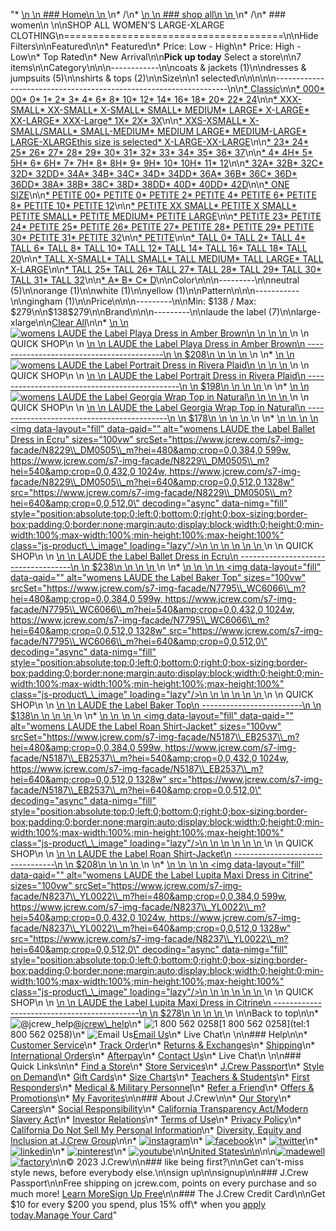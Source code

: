 "*   [\n    \n    ### Home\n    \n    ](/)\n*   /\n*   [\n    \n    ### shop all\n    \n    ](/all)\n*   /\n*   ### women\n    \n\nSHOP ALL WOMEN'S LARGE-XLARGE CLOTHING\n======================================\n\nHide Filters\n\nFeatured\n\n*   Featured\n*   Price: Low - High\n*   Price: High - Low\n*   Top Rated\n*   New Arrival\n\n**Pick up today** Select a store\n\n7 items\n\nCategory\n\n\n------------\n\n[](/all/womens/categories/clothing?sub-categories=womens-shopall-coatsAndJackets&crawl=no&size=LARGE-XLARGE)coats & jackets (1)\n\n[](/all/womens/categories/clothing?sub-categories=womens-shopall-dresses-and-jumpsuits&crawl=no&size=LARGE-XLARGE)dresses & jumpsuits (5)\n\n[](/all/womens/categories/clothing?sub-categories=womens-shopall-shirtsAndTops&crawl=no&size=LARGE-XLARGE)shirts & tops (2)\n\nSize\n\n1 selected[](/all/womens/categories/clothing?crawl=no)\n\n\n\n\n------------------------------------------------------------------\n\n[*   Classic](/all/womens/categories/clothing?crawl=no&fit=Classic&size=LARGE-XLARGE)\n\n[*   000](/all/womens/categories/clothing?crawl=no&size=000,LARGE-XLARGE)[*   00](/all/womens/categories/clothing?crawl=no&size=00,LARGE-XLARGE)[*   0](/all/womens/categories/clothing?crawl=no&size=0,LARGE-XLARGE)[*   1](/all/womens/categories/clothing?crawl=no&size=1,LARGE-XLARGE)[*   2](/all/womens/categories/clothing?crawl=no&size=2,LARGE-XLARGE)[*   3](/all/womens/categories/clothing?crawl=no&size=3,LARGE-XLARGE)[*   4](/all/womens/categories/clothing?crawl=no&size=4,LARGE-XLARGE)[*   6](/all/womens/categories/clothing?crawl=no&size=6,LARGE-XLARGE)[*   8](/all/womens/categories/clothing?crawl=no&size=8,LARGE-XLARGE)[*   10](/all/womens/categories/clothing?crawl=no&size=10,LARGE-XLARGE)[*   12](/all/womens/categories/clothing?crawl=no&size=12,LARGE-XLARGE)[*   14](/all/womens/categories/clothing?crawl=no&size=14,LARGE-XLARGE)[*   16](/all/womens/categories/clothing?crawl=no&size=16,LARGE-XLARGE)[*   18](/all/womens/categories/clothing?crawl=no&size=18,LARGE-XLARGE)[*   20](/all/womens/categories/clothing?crawl=no&size=20,LARGE-XLARGE)[*   22](/all/womens/categories/clothing?crawl=no&size=22,LARGE-XLARGE)[*   24](/all/womens/categories/clothing?crawl=no&size=24,LARGE-XLARGE)\n\n[*   XXX-SMALL](/all/womens/categories/clothing?crawl=no&size=LARGE-XLARGE,XXX-SMALL)[*   XX-SMALL](/all/womens/categories/clothing?crawl=no&size=LARGE-XLARGE,XX-SMALL)[*   X-SMALL](/all/womens/categories/clothing?crawl=no&size=LARGE-XLARGE,X-SMALL)[*   SMALL](/all/womens/categories/clothing?crawl=no&size=LARGE-XLARGE,SMALL)[*   MEDIUM](/all/womens/categories/clothing?crawl=no&size=LARGE-XLARGE,MEDIUM)[*   LARGE](/all/womens/categories/clothing?crawl=no&size=LARGE,LARGE-XLARGE)[*   X-LARGE](/all/womens/categories/clothing?crawl=no&size=LARGE-XLARGE,X-LARGE)[*   XX-LARGE](/all/womens/categories/clothing?crawl=no&size=LARGE-XLARGE,XX-LARGE)[*   XXX-Large](/all/womens/categories/clothing?crawl=no&size=LARGE-XLARGE,XXXL)[*   1X](/all/womens/categories/clothing?crawl=no&size=1X,LARGE-XLARGE)[*   2X](/all/womens/categories/clothing?crawl=no&size=2X,LARGE-XLARGE)[*   3X](/all/womens/categories/clothing?crawl=no&size=3X,LARGE-XLARGE)\n\n[*   XXS-XSMALL](/all/womens/categories/clothing?crawl=no&size=LARGE-XLARGE,XXS-XSMALL)[*   X-SMALL/SMALL](/all/womens/categories/clothing?crawl=no&size=LARGE-XLARGE,X-SMALL%2FSMALL)[*   SMALL-MEDIUM](/all/womens/categories/clothing?crawl=no&size=LARGE-XLARGE,SMALL-MEDIUM)[*   MEDIUM LARGE](/all/womens/categories/clothing?crawl=no&size=LARGE-XLARGE,MEDIUM%20LARGE)[*   MEDIUM-LARGE](/all/womens/categories/clothing?crawl=no&size=LARGE-XLARGE,MEDIUM-LARGE)[*   LARGE-XLARGEthis size is selected](/all/womens/categories/clothing?crawl=no)[*   X-LARGE-XX-LARGE](/all/womens/categories/clothing?crawl=no&size=LARGE-XLARGE,X-LARGE-XX-LARGE)\n\n[*   23](/all/womens/categories/clothing?crawl=no&size=23,LARGE-XLARGE)[*   24](/all/womens/categories/clothing?crawl=no&size=24G,LARGE-XLARGE)[*   25](/all/womens/categories/clothing?crawl=no&size=25,LARGE-XLARGE)[*   26](/all/womens/categories/clothing?crawl=no&size=26,LARGE-XLARGE)[*   27](/all/womens/categories/clothing?crawl=no&size=27,LARGE-XLARGE)[*   28](/all/womens/categories/clothing?crawl=no&size=28,LARGE-XLARGE)[*   29](/all/womens/categories/clothing?crawl=no&size=29,LARGE-XLARGE)[*   30](/all/womens/categories/clothing?crawl=no&size=30,LARGE-XLARGE)[*   31](/all/womens/categories/clothing?crawl=no&size=31,LARGE-XLARGE)[*   32](/all/womens/categories/clothing?crawl=no&size=32,LARGE-XLARGE)[*   33](/all/womens/categories/clothing?crawl=no&size=33,LARGE-XLARGE)[*   34](/all/womens/categories/clothing?crawl=no&size=34,LARGE-XLARGE)[*   35](/all/womens/categories/clothing?crawl=no&size=35,LARGE-XLARGE)[*   36](/all/womens/categories/clothing?crawl=no&size=36,LARGE-XLARGE)[*   37](/all/womens/categories/clothing?crawl=no&size=37,LARGE-XLARGE)\n\n[*   4](/all/womens/categories/clothing?crawl=no&size=4%20MEDIUM,LARGE-XLARGE)[*   4H](/all/womens/categories/clothing?crawl=no&size=4H%20MEDIUM,LARGE-XLARGE)[*   5](/all/womens/categories/clothing?crawl=no&size=5%20MEDIUM,LARGE-XLARGE)[*   5H](/all/womens/categories/clothing?crawl=no&size=5H%20MEDIUM,LARGE-XLARGE)[*   6](/all/womens/categories/clothing?crawl=no&size=6%20MEDIUM,LARGE-XLARGE)[*   6H](/all/womens/categories/clothing?crawl=no&size=6H%20MEDIUM,LARGE-XLARGE)[*   7](/all/womens/categories/clothing?crawl=no&size=7%20MEDIUM,LARGE-XLARGE)[*   7H](/all/womens/categories/clothing?crawl=no&size=7H%20MEDIUM,LARGE-XLARGE)[*   8](/all/womens/categories/clothing?crawl=no&size=8%20MEDIUM,LARGE-XLARGE)[*   8H](/all/womens/categories/clothing?crawl=no&size=8H%20MEDIUM,LARGE-XLARGE)[*   9](/all/womens/categories/clothing?crawl=no&size=9%20MEDIUM,LARGE-XLARGE)[*   9H](/all/womens/categories/clothing?crawl=no&size=9H%20MEDIUM,LARGE-XLARGE)[*   10](/all/womens/categories/clothing?crawl=no&size=10%20MEDIUM,LARGE-XLARGE)[*   10H](/all/womens/categories/clothing?crawl=no&size=10H%20MEDIUM,LARGE-XLARGE)[*   11](/all/womens/categories/clothing?crawl=no&size=11%20MEDIUM,LARGE-XLARGE)[*   12](/all/womens/categories/clothing?crawl=no&size=12%20MEDIUM,LARGE-XLARGE)\n\n[*   32A](/all/womens/categories/clothing?crawl=no&size=32A,LARGE-XLARGE)[*   32B](/all/womens/categories/clothing?crawl=no&size=32B,LARGE-XLARGE)[*   32C](/all/womens/categories/clothing?crawl=no&size=32C,LARGE-XLARGE)[*   32D](/all/womens/categories/clothing?crawl=no&size=32D,LARGE-XLARGE)[*   32DD](/all/womens/categories/clothing?crawl=no&size=32DD,LARGE-XLARGE)[*   34A](/all/womens/categories/clothing?crawl=no&size=34A,LARGE-XLARGE)[*   34B](/all/womens/categories/clothing?crawl=no&size=34B,LARGE-XLARGE)[*   34C](/all/womens/categories/clothing?crawl=no&size=34C,LARGE-XLARGE)[*   34D](/all/womens/categories/clothing?crawl=no&size=34D,LARGE-XLARGE)[*   34DD](/all/womens/categories/clothing?crawl=no&size=34DD,LARGE-XLARGE)[*   36A](/all/womens/categories/clothing?crawl=no&size=36A,LARGE-XLARGE)[*   36B](/all/womens/categories/clothing?crawl=no&size=36B,LARGE-XLARGE)[*   36C](/all/womens/categories/clothing?crawl=no&size=36C,LARGE-XLARGE)[*   36D](/all/womens/categories/clothing?crawl=no&size=36D,LARGE-XLARGE)[*   36DD](/all/womens/categories/clothing?crawl=no&size=36DD,LARGE-XLARGE)[*   38A](/all/womens/categories/clothing?crawl=no&size=38A,LARGE-XLARGE)[*   38B](/all/womens/categories/clothing?crawl=no&size=38B,LARGE-XLARGE)[*   38C](/all/womens/categories/clothing?crawl=no&size=38C,LARGE-XLARGE)[*   38D](/all/womens/categories/clothing?crawl=no&size=38D,LARGE-XLARGE)[*   38DD](/all/womens/categories/clothing?crawl=no&size=38DD,LARGE-XLARGE)[*   40D](/all/womens/categories/clothing?crawl=no&size=40D,LARGE-XLARGE)[*   40DD](/all/womens/categories/clothing?crawl=no&size=40DD,LARGE-XLARGE)[*   42D](/all/womens/categories/clothing?crawl=no&size=42D,LARGE-XLARGE)\n\n[*   ONE SIZE](/all/womens/categories/clothing?crawl=no&size=LARGE-XLARGE,ONE%20SIZE)\n\n[*   PETITE 00](/all/womens/categories/clothing?crawl=no&size=LARGE-XLARGE,PETITE%2000)[*   PETITE 0](/all/womens/categories/clothing?crawl=no&size=LARGE-XLARGE,PETITE%200)[*   PETITE 2](/all/womens/categories/clothing?crawl=no&size=LARGE-XLARGE,PETITE%202)[*   PETITE 4](/all/womens/categories/clothing?crawl=no&size=LARGE-XLARGE,PETITE%204)[*   PETITE 6](/all/womens/categories/clothing?crawl=no&size=LARGE-XLARGE,PETITE%206)[*   PETITE 8](/all/womens/categories/clothing?crawl=no&size=LARGE-XLARGE,PETITE%208)[*   PETITE 10](/all/womens/categories/clothing?crawl=no&size=LARGE-XLARGE,PETITE%2010)[*   PETITE 12](/all/womens/categories/clothing?crawl=no&size=LARGE-XLARGE,PETITE%2012)\n\n[*   PETITE XX SMALL](/all/womens/categories/clothing?crawl=no&size=LARGE-XLARGE,PETITE%20XX%20SMALL)[*   PETITE X SMALL](/all/womens/categories/clothing?crawl=no&size=LARGE-XLARGE,PETITE%20X%20SMALL)[*   PETITE SMALL](/all/womens/categories/clothing?crawl=no&size=LARGE-XLARGE,PETITE%20SMALL)[*   PETITE MEDIUM](/all/womens/categories/clothing?crawl=no&size=LARGE-XLARGE,PETITE%20MEDIUM)[*   PETITE LARGE](/all/womens/categories/clothing?crawl=no&size=LARGE-XLARGE,PETITE%20LARGE)\n\n[*   PETITE 23](/all/womens/categories/clothing?crawl=no&size=LARGE-XLARGE,PETITE%2023)[*   PETITE 24](/all/womens/categories/clothing?crawl=no&size=LARGE-XLARGE,PETITE%2024)[*   PETITE 25](/all/womens/categories/clothing?crawl=no&size=LARGE-XLARGE,PETITE%2025)[*   PETITE 26](/all/womens/categories/clothing?crawl=no&size=LARGE-XLARGE,PETITE%2026)[*   PETITE 27](/all/womens/categories/clothing?crawl=no&size=LARGE-XLARGE,PETITE%2027)[*   PETITE 28](/all/womens/categories/clothing?crawl=no&size=LARGE-XLARGE,PETITE%2028)[*   PETITE 29](/all/womens/categories/clothing?crawl=no&size=LARGE-XLARGE,PETITE%2029)[*   PETITE 30](/all/womens/categories/clothing?crawl=no&size=LARGE-XLARGE,PETITE%2030)[*   PETITE 31](/all/womens/categories/clothing?crawl=no&size=LARGE-XLARGE,PETITE%2031)[*   PETITE 32](/all/womens/categories/clothing?crawl=no&size=LARGE-XLARGE,PETITE%2032)\n\n[*   PETITE](/all/womens/categories/clothing?crawl=no&size=LARGE-XLARGE,PETITE)\n\n[*   TALL 0](/all/womens/categories/clothing?crawl=no&size=LARGE-XLARGE,TALL%20SIZE%200)[*   TALL 2](/all/womens/categories/clothing?crawl=no&size=LARGE-XLARGE,TALL%202)[*   TALL 4](/all/womens/categories/clothing?crawl=no&size=LARGE-XLARGE,TALL%204)[*   TALL 6](/all/womens/categories/clothing?crawl=no&size=LARGE-XLARGE,TALL%206)[*   TALL 8](/all/womens/categories/clothing?crawl=no&size=LARGE-XLARGE,TALL%208)[*   TALL 10](/all/womens/categories/clothing?crawl=no&size=LARGE-XLARGE,TALL%2010)[*   TALL 12](/all/womens/categories/clothing?crawl=no&size=LARGE-XLARGE,TALL%2012)[*   TALL 14](/all/womens/categories/clothing?crawl=no&size=LARGE-XLARGE,TALL%2014)[*   TALL 16](/all/womens/categories/clothing?crawl=no&size=LARGE-XLARGE,TALL%2016)[*   TALL 18](/all/womens/categories/clothing?crawl=no&size=LARGE-XLARGE,TALL%2018)[*   TALL 20](/all/womens/categories/clothing?crawl=no&size=LARGE-XLARGE,TALL%2020)\n\n[*   TALL X-SMALL](/all/womens/categories/clothing?crawl=no&size=LARGE-XLARGE,TALL%20X-SMALL)[*   TALL SMALL](/all/womens/categories/clothing?crawl=no&size=LARGE-XLARGE,TALL%20SMALL)[*   TALL MEDIUM](/all/womens/categories/clothing?crawl=no&size=LARGE-XLARGE,TALL%20MEDIUM)[*   TALL LARGE](/all/womens/categories/clothing?crawl=no&size=LARGE-XLARGE,TALL%20LARGE)[*   TALL X-LARGE](/all/womens/categories/clothing?crawl=no&size=LARGE-XLARGE,TALL%20X-LARGE)\n\n[*   TALL 25](/all/womens/categories/clothing?crawl=no&size=LARGE-XLARGE,TALL%2025)[*   TALL 26](/all/womens/categories/clothing?crawl=no&size=LARGE-XLARGE,TALL%2026)[*   TALL 27](/all/womens/categories/clothing?crawl=no&size=LARGE-XLARGE,TALL%2027)[*   TALL 28](/all/womens/categories/clothing?crawl=no&size=LARGE-XLARGE,TALL%2028)[*   TALL 29](/all/womens/categories/clothing?crawl=no&size=LARGE-XLARGE,TALL%2029)[*   TALL 30](/all/womens/categories/clothing?crawl=no&size=LARGE-XLARGE,TALL%2030)[*   TALL 31](/all/womens/categories/clothing?crawl=no&size=LARGE-XLARGE,TALL%2031)[*   TALL 32](/all/womens/categories/clothing?crawl=no&size=LARGE-XLARGE,TALL%2032)\n\n[*   A](/all/womens/categories/clothing?crawl=no&size=A,LARGE-XLARGE)[*   B](/all/womens/categories/clothing?crawl=no&size=B,LARGE-XLARGE)[*   C](/all/womens/categories/clothing?crawl=no&size=C,LARGE-XLARGE)[*   D](/all/womens/categories/clothing?crawl=no&size=D,LARGE-XLARGE)\n\nColor\n\n\n---------\n\n[](/all/womens/categories/clothing?crawl=no&l_color=root-neutral&size=LARGE-XLARGE)neutral (5)\n\n[](/all/womens/categories/clothing?crawl=no&l_color=root-orange&size=LARGE-XLARGE)orange (1)\n\n[](/all/womens/categories/clothing?crawl=no&l_color=root-white&size=LARGE-XLARGE)white (1)\n\n[](/all/womens/categories/clothing?crawl=no&l_color=root-yellow&size=LARGE-XLARGE)yellow (1)\n\nPattern\n\n\n-----------\n\n[](/all/womens/categories/clothing?crawl=no&l_pattern=root-gingham&size=LARGE-XLARGE)gingham (1)\n\nPrice\n\n\n---------\n\nMin: $138 / Max: $279\n\n$138$279\n\nBrand\n\n\n---------\n\n[](/all/womens/categories/clothing?brand=LAUDE%20THE%20LABEL&crawl=no&size=LARGE-XLARGE)laude the label (7)\n\nlarge-xlarge[](/all/womens/categories/clothing?crawl=no)\n\n[Clear All](/all/womens/categories/clothing?crawl=no)\n\n*   [\n    \n    ![womens LAUDE the Label Playa Dress in Amber Brown](https://www.jcrew.com/s7-img-facade/N8238_BR1078_m?hei=640&crop=0,0,512,0)\n    \n    \n    \n    ](/p/womens/categories/clothing/dresses-and-jumpsuits/laude-the-label-playa-dress-in-amber-brown/N8238?display=standard&fit=Classic&color_name=dark-tan&colorProductCode=N8238)\n    \n    QUICK SHOP\n    \n    [\n    \n    LAUDE the Label Playa Dress in Amber Brown\n    ------------------------------------------\n    \n    $208\n    \n    \n    \n    ](/p/womens/categories/clothing/dresses-and-jumpsuits/laude-the-label-playa-dress-in-amber-brown/N8238?display=standard&fit=Classic&color_name=dark-tan&colorProductCode=N8238)\n    \n*   [\n    \n    ![womens LAUDE the Label Portrait Dress in Rivera Plaid](https://www.jcrew.com/s7-img-facade/N7797_MF3729_m?hei=640&crop=0,0,512,0)\n    \n    \n    \n    ](/p/womens/categories/clothing/dresses-and-jumpsuits/laude-the-label-portrait-dress-in-rivera-plaid/N7797?display=standard&fit=Classic&color_name=multi-pattern&colorProductCode=N7797)\n    \n    QUICK SHOP\n    \n    [\n    \n    LAUDE the Label Portrait Dress in Rivera Plaid\n    ----------------------------------------------\n    \n    $198\n    \n    \n    \n    ](/p/womens/categories/clothing/dresses-and-jumpsuits/laude-the-label-portrait-dress-in-rivera-plaid/N7797?display=standard&fit=Classic&color_name=multi-pattern&colorProductCode=N7797)\n    \n*   [\n    \n    ![womens LAUDE the Label Georgia Wrap Top in Natural](https://www.jcrew.com/s7-img-facade/N7792_BR0968_m?hei=640&crop=0,0,512,0)\n    \n    \n    \n    ](/p/womens/categories/clothing/shirts-and-tops/drapey-tops/laude-the-label-georgia-wrap-top-in-natural/N7792?display=standard&fit=Classic&color_name=natural&colorProductCode=N7792)\n    \n    QUICK SHOP\n    \n    [\n    \n    LAUDE the Label Georgia Wrap Top in Natural\n    -------------------------------------------\n    \n    $178\n    \n    \n    \n    ](/p/womens/categories/clothing/shirts-and-tops/drapey-tops/laude-the-label-georgia-wrap-top-in-natural/N7792?display=standard&fit=Classic&color_name=natural&colorProductCode=N7792)\n    \n*   [\n    \n    ![womens LAUDE the Label Ballet Dress in Ecru](data:image/gif;base64,R0lGODlhAQABAIAAAAAAAP///yH5BAEAAAAALAAAAAABAAEAAAIBRAA7)\n    \n    <img data-layout=\"fill\" data-qaid=\"\" alt=\"womens LAUDE the Label Ballet Dress in Ecru\" sizes=\"100vw\" srcSet=\"https://www.jcrew.com/s7-img-facade/N8229\\_DM0505\\_m?hei=480&amp;crop=0,0,384,0 599w, https://www.jcrew.com/s7-img-facade/N8229\\_DM0505\\_m?hei=540&amp;crop=0,0,432,0 1024w, https://www.jcrew.com/s7-img-facade/N8229\\_DM0505\\_m?hei=640&amp;crop=0,0,512,0 1328w\" src=\"https://www.jcrew.com/s7-img-facade/N8229\\_DM0505\\_m?hei=640&amp;crop=0,0,512,0\" decoding=\"async\" data-nimg=\"fill\" style=\"position:absolute;top:0;left:0;bottom:0;right:0;box-sizing:border-box;padding:0;border:none;margin:auto;display:block;width:0;height:0;min-width:100%;max-width:100%;min-height:100%;max-height:100%\" class=\"js-product\\_\\_image\" loading=\"lazy\"/>\n    \n    \n    \n    \n    \n    ](/p/womens/categories/clothing/dresses-and-jumpsuits/laude-the-label-ballet-dress-in-ecru/N8229?display=standard&fit=Classic&color_name=ecru&colorProductCode=N8229)\n    \n    QUICK SHOP\n    \n    [\n    \n    LAUDE the Label Ballet Dress in Ecru\n    ------------------------------------\n    \n    $238\n    \n    \n    \n    ](/p/womens/categories/clothing/dresses-and-jumpsuits/laude-the-label-ballet-dress-in-ecru/N8229?display=standard&fit=Classic&color_name=ecru&colorProductCode=N8229)\n    \n*   [\n    \n    ![womens LAUDE the Label Baker Top](data:image/gif;base64,R0lGODlhAQABAIAAAAAAAP///yH5BAEAAAAALAAAAAABAAEAAAIBRAA7)\n    \n    <img data-layout=\"fill\" data-qaid=\"\" alt=\"womens LAUDE the Label Baker Top\" sizes=\"100vw\" srcSet=\"https://www.jcrew.com/s7-img-facade/N7795\\_WC6066\\_m?hei=480&amp;crop=0,0,384,0 599w, https://www.jcrew.com/s7-img-facade/N7795\\_WC6066\\_m?hei=540&amp;crop=0,0,432,0 1024w, https://www.jcrew.com/s7-img-facade/N7795\\_WC6066\\_m?hei=640&amp;crop=0,0,512,0 1328w\" src=\"https://www.jcrew.com/s7-img-facade/N7795\\_WC6066\\_m?hei=640&amp;crop=0,0,512,0\" decoding=\"async\" data-nimg=\"fill\" style=\"position:absolute;top:0;left:0;bottom:0;right:0;box-sizing:border-box;padding:0;border:none;margin:auto;display:block;width:0;height:0;min-width:100%;max-width:100%;min-height:100%;max-height:100%\" class=\"js-product\\_\\_image\" loading=\"lazy\"/>\n    \n    \n    \n    \n    \n    ](/p/womens/categories/clothing/shirts-and-tops/drapey-tops/laude-the-label-baker-top/N7795?display=standard&fit=Classic&color_name=white&colorProductCode=N7795)\n    \n    QUICK SHOP\n    \n    [\n    \n    LAUDE the Label Baker Top\n    -------------------------\n    \n    $138\n    \n    \n    \n    ](/p/womens/categories/clothing/shirts-and-tops/drapey-tops/laude-the-label-baker-top/N7795?display=standard&fit=Classic&color_name=white&colorProductCode=N7795)\n    \n*   [\n    \n    ![womens LAUDE the Label Roan Shirt-Jacket](data:image/gif;base64,R0lGODlhAQABAIAAAAAAAP///yH5BAEAAAAALAAAAAABAAEAAAIBRAA7)\n    \n    <img data-layout=\"fill\" data-qaid=\"\" alt=\"womens LAUDE the Label Roan Shirt-Jacket\" sizes=\"100vw\" srcSet=\"https://www.jcrew.com/s7-img-facade/N5187\\_EB2537\\_m?hei=480&amp;crop=0,0,384,0 599w, https://www.jcrew.com/s7-img-facade/N5187\\_EB2537\\_m?hei=540&amp;crop=0,0,432,0 1024w, https://www.jcrew.com/s7-img-facade/N5187\\_EB2537\\_m?hei=640&amp;crop=0,0,512,0 1328w\" src=\"https://www.jcrew.com/s7-img-facade/N5187\\_EB2537\\_m?hei=640&amp;crop=0,0,512,0\" decoding=\"async\" data-nimg=\"fill\" style=\"position:absolute;top:0;left:0;bottom:0;right:0;box-sizing:border-box;padding:0;border:none;margin:auto;display:block;width:0;height:0;min-width:100%;max-width:100%;min-height:100%;max-height:100%\" class=\"js-product\\_\\_image\" loading=\"lazy\"/>\n    \n    \n    \n    \n    \n    ](/p/womens/categories/clothing/coats-and-jackets/shacket/laude-the-label-roan-shirt-jacket/N5187?display=standard&fit=Classic&color_name=cream&colorProductCode=N5187)\n    \n    QUICK SHOP\n    \n    [\n    \n    LAUDE the Label Roan Shirt-Jacket\n    ---------------------------------\n    \n    $208\n    \n    \n    \n    ](/p/womens/categories/clothing/coats-and-jackets/shacket/laude-the-label-roan-shirt-jacket/N5187?display=standard&fit=Classic&color_name=cream&colorProductCode=N5187)\n    \n*   [\n    \n    ![womens LAUDE the Label Lupita Maxi Dress in Citrine](data:image/gif;base64,R0lGODlhAQABAIAAAAAAAP///yH5BAEAAAAALAAAAAABAAEAAAIBRAA7)\n    \n    <img data-layout=\"fill\" data-qaid=\"\" alt=\"womens LAUDE the Label Lupita Maxi Dress in Citrine\" sizes=\"100vw\" srcSet=\"https://www.jcrew.com/s7-img-facade/N8237\\_YL0022\\_m?hei=480&amp;crop=0,0,384,0 599w, https://www.jcrew.com/s7-img-facade/N8237\\_YL0022\\_m?hei=540&amp;crop=0,0,432,0 1024w, https://www.jcrew.com/s7-img-facade/N8237\\_YL0022\\_m?hei=640&amp;crop=0,0,512,0 1328w\" src=\"https://www.jcrew.com/s7-img-facade/N8237\\_YL0022\\_m?hei=640&amp;crop=0,0,512,0\" decoding=\"async\" data-nimg=\"fill\" style=\"position:absolute;top:0;left:0;bottom:0;right:0;box-sizing:border-box;padding:0;border:none;margin:auto;display:block;width:0;height:0;min-width:100%;max-width:100%;min-height:100%;max-height:100%\" class=\"js-product\\_\\_image\" loading=\"lazy\"/>\n    \n    \n    \n    \n    \n    ](/p/womens/categories/clothing/dresses-and-jumpsuits/laude-the-label-lupita-maxi-dress-in-citrine/N8237?display=standard&fit=Classic&color_name=pale-chamois&colorProductCode=N8237)\n    \n    QUICK SHOP\n    \n    [\n    \n    LAUDE the Label Lupita Maxi Dress in Citrine\n    --------------------------------------------\n    \n    $278\n    \n    \n    \n    ](/p/womens/categories/clothing/dresses-and-jumpsuits/laude-the-label-lupita-maxi-dress-in-citrine/N8237?display=standard&fit=Classic&color_name=pale-chamois&colorProductCode=N8237)\n    \n\nBack to top\n\n*   ![@jcrew_help](/next-static/images/sidecar-modules/footer/twitter-2.svg)[@jcrew\\_help](https://twitter.com/jcrew_help)\n*   ![1 800 562 0258](/next-static/images/sidecar-modules/footer/phone-2.svg)[1 800 562 0258](tel:1 800 562 0258)\n*   ![Email Us](/next-static/images/sidecar-modules/footer/email.svg)[Email Us](mailto:help@jcrew.com)\n*   Live Chat\n    \n\n### Help\n\n*   [Customer Service](/help/customer-service)\n*   [Track Order](/help/order-status)\n*   [Returns & Exchanges](/help/returns-exchanges)\n*   [Shipping](/help/shipping-handling)\n*   [International Orders](/help/international-orders)\n*   [Afterpay](/afterpay-faq)\n*   [Contact Us](/help/contact-us)\n*   Live Chat\n    \n\n### Quick Links\n\n*   [Find a Store](https://stores.jcrew.com/search)\n*   [Store Services](/s/store-services)\n*   [J.Crew Passport](/s/rewards)\n*   [Style on Demand](/s/style-on-demand)\n*   [Gift Cards](/help/gift-card)\n*   [Size Charts](/r/size-charts)\n*   [Teachers & Students](/s/teacher-student-discount)\n*   [First Responders](/s/military-medical-first-responder-discount)\n*   [Medical & Military Personnel](/s/military-medical-first-responder-discount)\n*   [Refer a Friend](/share)\n*   [Offers & Promotions](/best-deals)\n*   [My Favorites](/favorites)\n\n### About J.Crew\n\n*   [Our Story](/s/aboutus)\n*   [Careers](https://jobs.jcrew.com)\n*   [Social Responsibility](/s/corporate-responsibility)\n*   [California Transparency Act/Modern Slavery Act](/s/CSR-california-transparency-act)\n*   [Investor Relations](https://investors.jcrew.com)\n*   [Terms of Use](/help/terms-of-use)\n*   [Privacy Policy](/help/privacy-policy)\n*   [California Do Not Sell My Personal Information](https://jcrew.clarip.com/dsr/create?brand=jcrew&type=3)\n*   [Diversity, Equity and Inclusion at J.Crew Group](/s/diversity-equity-inclusion)\n\n*   [![instagram](/next-static/images/sidecar-modules/footer/instagram-2.svg)](http://instagram.com/jcrew)\n*   [![facebook](/next-static/images/sidecar-modules/footer/facebook-2.svg)](https://www.facebook.com/jcrew)\n*   [![twitter](/next-static/images/sidecar-modules/footer/twitter-2.svg)](https://twitter.com/jcrew)\n*   [![linkedin](/next-static/images/sidecar-modules/footer/linkedin.svg)](https://www.linkedin.com/company/j-crew)\n*   [![pinterest](/next-static/images/sidecar-modules/footer/pinterest-2.svg)](http://pinterest.com/jcrew/)\n*   [![youtube](/next-static/images/sidecar-modules/footer/youtube-2.svg)](http://www.youtube.com/user/jcrewinsider)\n\n[United States\n\n](/r/context-chooser)\n\n[![madewell](/next-static/images/sidecar-modules/footer/madewell.svg)](https://www.madewell.com)[![factory](/next-static/images/sidecar-modules/navigation/jcrew-factory-logo-black.svg)](https://factory.jcrew.com)\n\n© 2023 J.Crew\n\n### like being first?\n\nGet can't-miss style news, before everybody else.\n\nsign up\n\nsignup\n\n### J.Crew Passport\n\nFree shipping on jcrew.com, points on every purchase and so much more! [Learn More](/s/rewards)[Sign Up Free](/?register=true)\n\n### The J.Crew Credit Card\n\nGet $10 for every $200 you spend, plus 15% off\\* when you [apply today.](/s/credit-card)[Manage Your Card](https://d.comenity.net/jcrew/)"